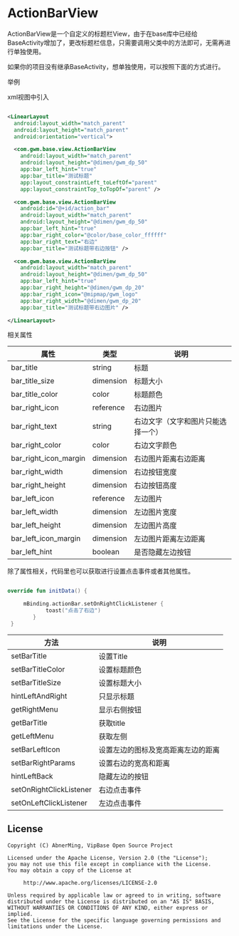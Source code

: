# ActionBarView

ActionBarView是一个自定义的标题栏View，由于在base库中已经给BaseActivity增加了，更改标题栏信息，只需要调用父类中的方法即可，无需再进行单独使用。

如果你的项目没有继承BaseActivity，想单独使用，可以按照下面的方式进行。

举例

xml视图中引入

```xml

<LinearLayout
  android:layout_width="match_parent"
  android:layout_height="match_parent"
  android:orientation="vertical">

  <com.gwm.base.view.ActionBarView
    android:layout_width="match_parent"
    android:layout_height="@dimen/gwm_dp_50"
    app:bar_left_hint="true"
    app:bar_title="测试标题"
    app:layout_constraintLeft_toLeftOf="parent"
    app:layout_constraintTop_toTopOf="parent" />

  <com.gwm.base.view.ActionBarView
    android:id="@+id/action_bar"
    android:layout_width="match_parent"
    android:layout_height="@dimen/gwm_dp_50"
    app:bar_left_hint="true"
    app:bar_right_color="@color/base_color_ffffff"
    app:bar_right_text="右边"
    app:bar_title="测试标题带右边按钮" />

  <com.gwm.base.view.ActionBarView
    android:layout_width="match_parent"
    android:layout_height="@dimen/gwm_dp_50"
    app:bar_left_hint="true"
    app:bar_right_height="@dimen/gwm_dp_20"
    app:bar_right_icon="@mipmap/gwm_logo"
    app:bar_right_width="@dimen/gwm_dp_20"
    app:bar_title="测试标题带右边图片" />

</LinearLayout>

```

相关属性

|  属性  |  类型  |  说明  |
|  ----  |  ----  |  ----  |
|  bar_title	  |  string  |  标题  |
|  bar_title_size  |	dimension  |  标题大小  |
|  bar_title_color  |	color  |  标题颜色  |
|  bar_right_icon  |	reference  |  右边图片  |
|  bar_right_text  |	string  |  右边文字（文字和图片只能选择一个）  |
|  bar_right_color  |	color  |  右边文字颜色  |
|  bar_right_icon_margin  |  dimension  |  右边图片距离右边距离  |
|  bar_right_width  |	dimension  |  右边按钮宽度  |
|  bar_right_height  |	dimension  |  右边按钮高度  |
|  bar_left_icon  |  reference  |  左边图片  |
|  bar_left_width  |  dimension  |  左边图片宽度  |
|  bar_left_height  |  dimension  |  左边图片高度  |
|  bar_left_icon_margin  |  dimension  |  左边图片距离左边距离  |
|  bar_left_hint  |	boolean  |  是否隐藏左边按钮  |

除了属性相关，代码里也可以获取进行设置点击事件或者其他属性。

```kotlin

override fun initData() {

     mBinding.actionBar.setOnRightClickListener {
            toast("点击了右边")
        }
 }

```

|  方法  |  说明 |
|  ----  |  ----  |
|  setBarTitle | 	设置Title |
|  setBarTitleColor | 	设置标题颜色 |
|  setBarTitleSize | 	设置标题大小 |
|  hintLeftAndRight | 	只显示标题 |
|  getRightMenu | 	显示右侧按钮 |
|  getBarTitle | 	获取title |
|  getLeftMenu | 	获取左侧 |
|  setBarLeftIcon | 	设置左边的图标及宽高距离左边的距离 |
|  setBarRightParams | 	设置右边的宽高和距离 |
|  hintLeftBack | 	隐藏左边的按钮 |
|  setOnRightClickListener | 	右边点击事件 |
|  setOnLeftClickListener | 	左边点击事件 |


## License

```
Copyright (C) AbnerMing, VipBase Open Source Project

Licensed under the Apache License, Version 2.0 (the "License");
you may not use this file except in compliance with the License.
You may obtain a copy of the License at

     http://www.apache.org/licenses/LICENSE-2.0

Unless required by applicable law or agreed to in writing, software
distributed under the License is distributed on an "AS IS" BASIS,
WITHOUT WARRANTIES OR CONDITIONS OF ANY KIND, either express or implied.
See the License for the specific language governing permissions and
limitations under the License.
```







